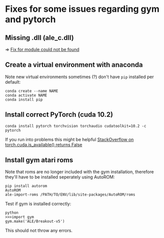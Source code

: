 # Fixes for some issues regarding gym and pytorch

## Missing .dll (ale_c.dll)

$\Rightarrow$ [Fix for module could not be found](https://github.com/openai/gym/issues/1726)

## Create a virtual environment with anaconda

Note new virtual environments sometimes (?) don't have `pip` installed per default:

```
conda create --name NAME
conda activate NAME
conda install pip
```

## Install correct PyTorch (cuda 10.2)

```
conda install pytorch torchvision torchaudio cudatoolkit=10.2 -c pytorch
```

If you run into problems this might be helpful [StackOverflow on torch.cuda.is_available() returns False](https://stackoverflow.com/questions/60987997/why-torch-cuda-is-available-returns-false-even-after-installing-pytorch-with)

## Install gym atari roms

Note that roms are no longer included with the gym installation, therefore they'll have to be installed seperately using AutoROM:

```
pip install autorom
AutoROM
ale-import-roms /PATH/TO/ENV/lib/site-packages/AutoROM/roms
```

Test if gym is installed correctly:

```
python
>>>import gym
gym.make('ALE/Breakout-v5')
```

This should not throw any errors.
